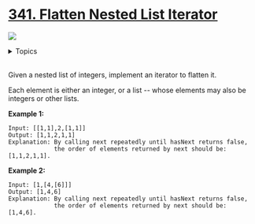 # [341. Flatten Nested List Iterator](https://leetcode-cn.com/problems/flatten-nested-list-iterator/)

![](https://img.shields.io/badge/Difficulty-Medium-F8AF40.svg)

<details>
<summary>Topics</summary>

* [`Stack`](https://leetcode-cn.com/tag/stack/)
* [`Design`](https://leetcode-cn.com/tag/design/)

</details>
<br />

Given a nested list of integers, implement an iterator to flatten it.

Each element is either an integer, or a list -- whose elements may also be integers or other lists.

**Example 1:**

```
Input: [[1,1],2,[1,1]]
Output: [1,1,2,1,1]
Explanation: By calling next repeatedly until hasNext returns false, 
             the order of elements returned by next should be: [1,1,2,1,1].
```

**Example 2:**

```
Input: [1,[4,[6]]]
Output: [1,4,6]
Explanation: By calling next repeatedly until hasNext returns false, 
             the order of elements returned by next should be: [1,4,6].
```
